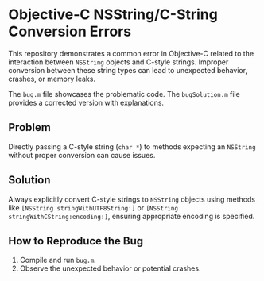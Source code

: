 # Objective-C NSString/C-String Conversion Errors

This repository demonstrates a common error in Objective-C related to the interaction between `NSString` objects and C-style strings.  Improper conversion between these string types can lead to unexpected behavior, crashes, or memory leaks.

The `bug.m` file showcases the problematic code. The `bugSolution.m` file provides a corrected version with explanations.

## Problem
Directly passing a C-style string (`char *`) to methods expecting an `NSString` without proper conversion can cause issues.

## Solution
Always explicitly convert C-style strings to `NSString` objects using methods like `[NSString stringWithUTF8String:]` or `[NSString stringWithCString:encoding:]`, ensuring appropriate encoding is specified.

## How to Reproduce the Bug
1. Compile and run `bug.m`.
2. Observe the unexpected behavior or potential crashes.